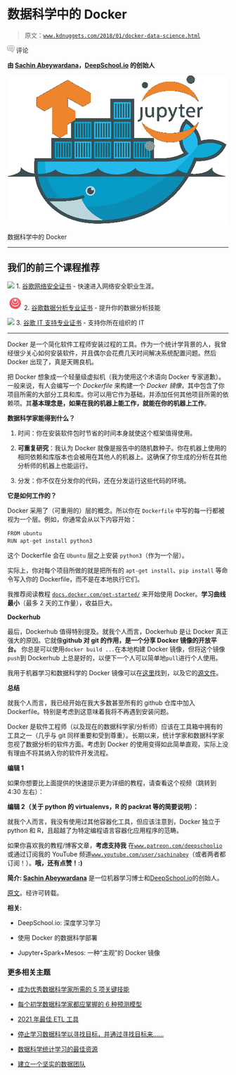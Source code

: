 # 数据科学中的 Docker

> 原文：[`www.kdnuggets.com/2018/01/docker-data-science.html`](https://www.kdnuggets.com/2018/01/docker-data-science.html)

![c](img/3d9c022da2d331bb56691a9617b91b90.png) 评论

**由 [Sachin Abeywardana](https://www.linkedin.com/in/sachinabeywardana/)，[DeepSchool.io](http://DeepSchool.io) 的创始人**

![](img/f5f6339d81d0f7c18ef3e688b2513ce8.png)

数据科学中的 Docker

* * *

## 我们的前三个课程推荐

![](img/0244c01ba9267c002ef39d4907e0b8fb.png) 1\. [谷歌网络安全证书](https://www.kdnuggets.com/google-cybersecurity) - 快速进入网络安全职业生涯。

![](img/e225c49c3c91745821c8c0368bf04711.png) 2\. [谷歌数据分析专业证书](https://www.kdnuggets.com/google-data-analytics) - 提升你的数据分析技能

![](img/0244c01ba9267c002ef39d4907e0b8fb.png) 3\. [谷歌 IT 支持专业证书](https://www.kdnuggets.com/google-itsupport) - 支持你所在组织的 IT

* * *

Docker 是一个简化软件工程师安装过程的工具。作为一个统计学背景的人，我曾经很少关心如何安装软件，并且偶尔会花费几天时间解决系统配置问题。然后 Docker 出现了，真是天赐良机。

把 Docker 想象成一个轻量级虚拟机（我为使用这个术语向 Docker 专家道歉）。一般来说，有人会编写一个 *Dockerfile* 来构建一个 *Docker 镜像*，其中包含了你项目所需的大部分工具和库。你可以用它作为基础，并添加任何其他项目所需的依赖项。其**基本理念是，如果在我的机器上能工作，就能在你的机器上工作**。

**数据科学家能得到什么？**

1.  时间：你在安装软件包时节省的时间本身就使这个框架值得使用。

1.  **可重复研究**：我认为 Docker 就像是报告中的随机数种子。你在机器上使用的相同依赖和库版本也会被用在其他人的机器上。这确保了你生成的分析在其他分析师的机器上也能运行。

1.  分发：你不仅在分发你的代码，还在分发运行这些代码的环境。

**它是如何工作的？**

Docker 采用了（可重用的）层的概念。所以你在 `Dockerfile` 中写的每一行都被视为一个层。例如，你通常会从以下内容开始：

```py
FROM ubuntu
RUN apt-get install python3
```

这个 Dockerfile 会在 `Ubuntu` 层之上安装 `python3`（作为一个层）。

实际上，你对每个项目所做的就是把所有的 `apt-get install`、`pip install` 等命令写入你的 Dockerfile，而不是在本地执行它们。

我推荐阅读教程 [`docs.docker.com/get-started/`](https://docs.docker.com/get-started/) 来开始使用 Docker。**学习曲线最小**（最多 2 天的工作量），收益巨大。

**Dockerhub**

最后，Dockerhub 值得特别提及。就我个人而言，Dockerhub 是让 Docker 真正强大的原因。它就像**github 对 git 的作用，是一个分享 Docker 镜像的开放平台。** 你总是可以使用`docker build ...`在本地构建 Docker 镜像，但将这个镜像`push`到 Dockerhub 上总是好的，以便下一个人可以简单地`pull`进行个人使用。

我用于机器学习和数据科学的 Docker 镜像可以在[这里](https://hub.docker.com/r/sachinruk/ml_class/)找到，以及它的[源文件](https://github.com/sachinruk/Dockerfiles/blob/master/ML_class/Dockerfile)。

**总结**

就我个人而言，我已经开始在我大多数甚至所有的 github 仓库中加入 Dockerfile。特别是考虑到这意味着我将不再遇到安装问题。

Docker 是软件工程师（以及现在的数据科学家/分析师）应该在工具箱中拥有的工具之一（几乎与 git 同样重要和受到尊重）。长期以来，统计学家和数据科学家忽视了数据分析的软件方面。考虑到 Docker 的使用变得如此简单直观，实际上没有理由不将其纳入你的软件开发流程。

****编辑 1****

如果你想要比上面提供的快速提示更为详细的教程，请查看这个视频（跳转到 4:30 左右）：

**编辑 2（关于 python 的 virtualenvs，R 的 packrat 等的简要说明）：**

就我个人而言，我没有使用过其他容器化工具，但应该注意到，Docker 独立于 python 和 R，且超越了为特定编程语言容器化应用程序的范畴。

如果你喜欢我的教程/博客文章，**考虑支持我** 在[`www.patreon.com/deepschoolio`](https://www.patreon.com/deepschoolio) 或通过订阅我的 YouTube 频道[`www.youtube.com/user/sachinabey`](https://www.youtube.com/user/sachinabey)（或者两者都订阅！）。**哦，还有点赞！:)**

**简介: [Sachin Abeywardana](https://www.linkedin.com/in/sachinabeywardana/)** 是一位机器学习博士和[DeepSchool.io](http://DeepSchool.io)的创始人。

[原文](https://towardsdatascience.com/docker-for-data-science-4901f35d7cf9)。经许可转载。

**相关:**

+   DeepSchool.io: 深度学习学习

+   使用 Docker 的数据科学部署

+   Jupyter+Spark+Mesos: 一种“主观”的 Docker 镜像

### 更多相关主题

+   [成为优秀数据科学家所需的 5 项关键技能](https://www.kdnuggets.com/2021/12/5-key-skills-needed-become-great-data-scientist.html)

+   [每个初学数据科学家都应掌握的 6 种预测模型](https://www.kdnuggets.com/2021/12/6-predictive-models-every-beginner-data-scientist-master.html)

+   [2021 年最佳 ETL 工具](https://www.kdnuggets.com/2021/12/mozart-best-etl-tools-2021.html)

+   [停止学习数据科学以寻找目标，并通过寻找目标来……](https://www.kdnuggets.com/2021/12/stop-learning-data-science-find-purpose.html)

+   [数据科学统计学习的最佳资源](https://www.kdnuggets.com/2021/12/springboard-top-resources-learn-data-science-statistics.html)

+   [建立一个坚实的数据团队](https://www.kdnuggets.com/2021/12/build-solid-data-team.html)
